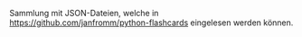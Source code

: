 Sammlung mit JSON-Dateien, welche in https://github.com/janfromm/python-flashcards eingelesen werden können.
